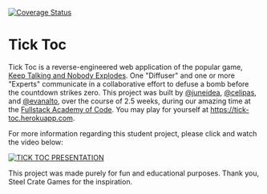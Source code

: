 [![Coverage Status](https://coveralls.io/repos/github/tick-toc/tick-toc2/badge.svg?branch=master)](https://coveralls.io/github/tick-toc/tick-toc2?branch=master)

# Tick Toc

Tick Toc is a reverse-engineered web application of the popular game, [Keep Talking and Nobody Explodes](https://keeptalkinggame.com/). One "Diffuser" and one or more "Experts" communicate in a collaborative effort to defuse a bomb before the countdown strikes zero. This project was built by [@juneidea](https://github.com/juneidea), [@celipas](https://github.com/celipas), and [@evanalto](https://github.com/EvanAlto), over the course of 2.5 weeks, during our amazing time at the [Fullstack Academy of Code](https://www.fullstackacademy.com/). You may play for yourself at <https://tick-toc.herokuapp.com>. 

For more information regarding this student project, please click and watch the video below:

[![TICK TOC PRESENTATION](https://img.youtube.com/vi/zgzjM1lHdI4/0.jpg)](https://www.youtube.com/watch?v=zgzjM1lHdI4&list=PLx0iOsdUOUmmL875tGLv6WKi_JSPzrrrQ&index=28&t=0s)

This project was made purely for fun and educational purposes. Thank you, Steel Crate Games for the inspiration.
